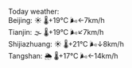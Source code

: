 Today weather:  
Beijing: ☀️   🌡️+19°C 🌬️←7km/h  
Tianjin: 🌫  🌡️+19°C 🌬️↙7km/h  
Shijiazhuang: ☀️   🌡️+21°C 🌬️↓8km/h  
Tangshan: 🌦   🌡️+17°C 🌬️←14km/h  
